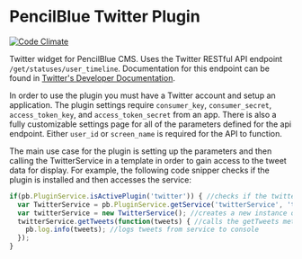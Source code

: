 # PencilBlue Twitter Plugin
[![Code Climate](https://codeclimate.com/github/silverelizard/pencilblue_twitter/badges/gpa.svg)](https://codeclimate.com/github/silverelizard/pencilblue_twitter)

Twitter widget for PencilBlue CMS. Uses the Twitter RESTful API endpoint `/get/statuses/user_timeline`. Documentation for this endpoint can be found in  [Twitter's Developer Documentation](https://dev.twitter.com/rest/reference/get/statuses/user_timeline).

In order to use the plugin you must have a Twitter account and setup an application. The plugin settings require `consumer_key`, `consumer_secret`, `access_token_key`, and `access_token_secret` from an app. There is also a fully customizable settings page for all of the parameters defined for the api endpoint. Either `user_id` or `screen_name` is required for the API to function.

The main use case for the plugin is setting up the parameters and then calling the TwitterService in a template in order to gain access to the tweet data for display. For example, the following code snipper checks if the plugin is installed and then accesses the service:

```JavaScript
if(pb.PluginService.isActivePlugin('twitter')) { //checks if the twitter plugin is installed
  var TwitterService = pb.PluginService.getService('twitterService', 'twitter'); //gets the twitter service from the plugin
  var twitterService = new TwitterService(); //creates a new instance of the twitter service
  twitterService.getTweets(function(tweets) { //calls the getTweets method from the twitter service with a callback
    pb.log.info(tweets); //logs tweets from service to console
  });
}
```
